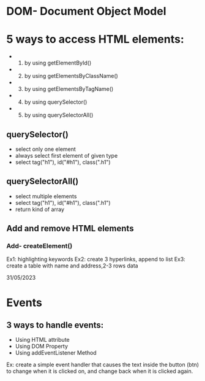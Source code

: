 # DOM- Document Object Model
# 5 ways to access HTML elements:
- 1. by using getElementById()
- 2. by using getElementsByClassName()
- 3. by using getElementsByTagName()
- 4. by using querySelector()
- 5. by using querySelectorAll()


## querySelector()
- select only one element
- always select first element of given type
- select tag("h1"), id("#h1"), class(".h1")

## querySelectorAll()
- select multiple elements
- select tag("h1"), id("#h1"), class(".h1")
- return kind of array

## Add and remove HTML elements
### Add- createElement()

Ex1: highlighting keywords
Ex2: create 3 hyperlinks, append to list
Ex3: create a table with name and address,2-3 rows data


31/05/2023
# Events
## 3 ways to handle events:
- Using HTML attribute
- Using DOM Property
- Using addEventListener Method


Ex: create a simple event handler that causes the text inside the button (btn) to change when it is clicked on, and change back when it is clicked again.
